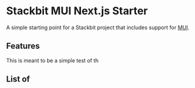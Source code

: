 # Stackbit MUI Next.js Starter

A simple starting point for a Stackbit project that includes support for [MUI](https://mui.com/).

## Features

This is meant to be a simple test of th



## List of
